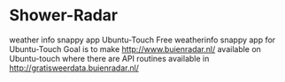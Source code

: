 # Shower-Radar
weather info snappy app Ubuntu-Touch
Free weatherinfo snappy app for Ubuntu-Touch 
Goal is to make http://www.buienradar.nl/ available on Ubuntu-touch
where there are API routines available in http://gratisweerdata.buienradar.nl/
